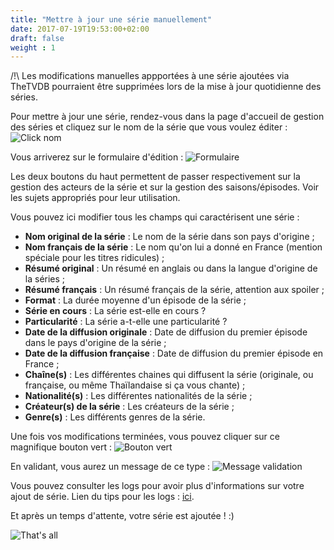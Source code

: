 ```yaml
---
title: "Mettre à jour une série manuellement"
date: 2017-07-19T19:53:00+02:00
draft: false
weight : 1
---
```


/!\ Les modifications manuelles appportées à une série ajoutées via TheTVDB pourraient être supprimées lors de la mise à jour quotidienne des séries. 

Pour mettre à jour une série, rendez-vous dans la page d'accueil de gestion des séries et cliquez sur le nom de la série que vous voulez éditer :
![Click nom](https://i.imgur.com/g7jpUOJ.png)

Vous arriverez sur le formulaire d'édition :
![Formulaire](https://i.imgur.com/l3Fg7Xf.png)

Les deux boutons du haut permettent de passer respectivement sur la gestion des acteurs de la série et sur la gestion des saisons/épisodes. Voir les sujets appropriés pour leur utilisation.

Vous pouvez ici modifier tous les champs qui caractérisent une série :

* **Nom original de la série** : Le nom de la série dans son pays d'origine ;
* **Nom français de la série** : Le nom qu'on lui a donné en France (mention spéciale pour les titres ridicules) ;
* **Résumé original** : Un résumé en anglais ou dans la langue d'origine de la séries ;
* **Résumé français** : Un résumé français de la série, attention aux spoiler ;
* **Format** : La durée moyenne d'un épisode de la série ;
* **Série en cours** : La série est-elle en cours ?
* **Particularité** : La série a-t-elle une particularité ?
* **Date de la diffusion originale** : Date de diffusion du premier épisode dans le pays d'origine de la série ;
* **Date de la diffusion française** :  Date de diffusion du premier épisode en France ;
* **Chaîne(s)** : Les différentes chaines qui diffusent la série (originale, ou française, ou même Thaïlandaise si ça vous chante) ;
* **Nationalité(s)** : Les différentes nationalités de la série ;
* **Créateur(s) de la série** : Les créateurs de la série ;
* **Genre(s)** : Les différents genres de la série.

Une fois vos modifications terminées, vous pouvez cliquer sur ce magnifique bouton vert :
![Bouton vert](https://i.imgur.com/89HXMrL.png)

En validant, vous aurez un message de ce type : 
![Message validation](https://i.imgur.com/9Enoe4P.png)

Vous pouvez consulter les logs pour avoir plus d'informations sur votre ajout de série. Lien du tips pour les logs : [ici](/tips/logs).

Et après un temps d'attente, votre série est ajoutée ! :)

![That's all](https://media.giphy.com/media/lD76yTC5zxZPG/giphy.gif)